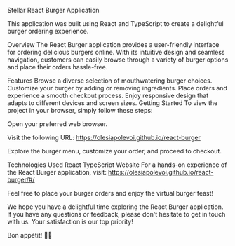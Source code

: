 Stellar React Burger Application

This application was built using React and TypeScript to create a delightful burger ordering experience.

Overview
The React Burger application provides a user-friendly interface for ordering delicious burgers online. With its intuitive design and seamless navigation, customers can easily browse through a variety of burger options and place their orders hassle-free.

Features
Browse a diverse selection of mouthwatering burger choices.
Customize your burger by adding or removing ingredients.
Place orders and experience a smooth checkout process.
Enjoy responsive design that adapts to different devices and screen sizes.
Getting Started
To view the project in your browser, simply follow these steps:

Open your preferred web browser.

Visit the following URL: https://olesiapolevoi.github.io/react-burger

Explore the burger menu, customize your order, and proceed to checkout.

Technologies Used
React
TypeScript
Website
For a hands-on experience of the React Burger application, visit: https://olesiapolevoi.github.io/react-burger/#/

Feel free to place your burger orders and enjoy the virtual burger feast!

We hope you have a delightful time exploring the React Burger application. If you have any questions or feedback, please don't hesitate to get in touch with us. Your satisfaction is our top priority!

Bon appétit! 🍔🍟
